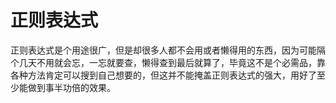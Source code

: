 # 正则表达式
正则表达式是个用途很广，但是却很多人都不会用或者懒得用的东西，因为可能隔个几天不用就会忘，一忘就要查，懒得查到最后就算了，毕竟这不是个必需品，靠各种方法肯定可以搜到自己想要的，但这并不能掩盖正则表达式的强大，用好了至少能做到事半功倍的效果。

